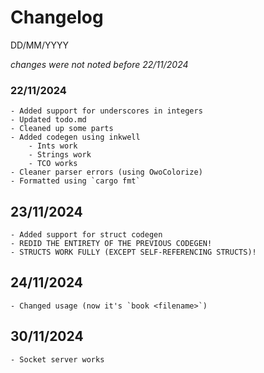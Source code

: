 # Changelog

DD/MM/YYYY

*changes were not noted before 22/11/2024*

### 22/11/2024
	- Added support for underscores in integers
	- Updated todo.md
	- Cleaned up some parts
	- Added codegen using inkwell
		- Ints work
		- Strings work
		- TCO works
	- Cleaner parser errors (using OwoColorize)
	- Formatted using `cargo fmt`

## 23/11/2024
	- Added support for struct codegen
	- REDID THE ENTIRETY OF THE PREVIOUS CODEGEN!
	- STRUCTS WORK FULLY (EXCEPT SELF-REFERENCING STRUCTS)!

## 24/11/2024
	- Changed usage (now it's `book <filename>`)

## 30/11/2024
	- Socket server works